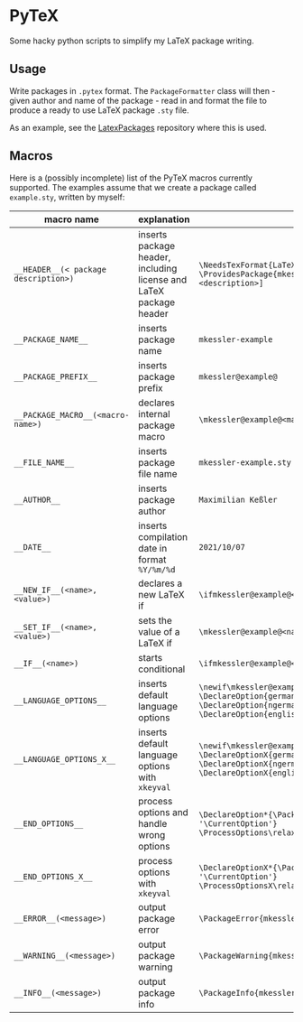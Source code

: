 # PyTeX

Some hacky python scripts to simplify my LaTeX package writing.

## Usage

Write packages in `.pytex` format. The `PackageFormatter` class will then - given author and name of the package - read in and format the file to produce a ready to use LaTeX package `.sty` file.

As an example, see the [LatexPackages](https://github.com/kesslermaximilian/LatexPackages) repository where this is used.

## Macros
Here is a (possibly incomplete) list of the PyTeX macros currently supported. The examples assume that we create a package called `example.sty`, written by myself:

| macro name | explanation | example |
---|---|---
`__HEADER__(< package description>)` | inserts package header, including license and LaTeX package header | `\NeedsTexFormat{LaTeX2e}`<br/>`\ProvidesPackage{mkessler-example}[2021/10/07 - <description>]`
`__PACKAGE_NAME__` | inserts package name | `mkessler-example`
`__PACKAGE_PREFIX__` | inserts package prefix | `mkessler@example@`
`__PACKAGE_MACRO__(<macro-name>)`| declares internal package macro | `\mkessler@example@<macro-name>`
`__FILE_NAME__`| inserts package file name | `mkessler-example.sty`
`__AUTHOR__`| inserts package author | `Maximilian Keßler`
`__DATE__`| inserts compilation date in format `%Y/%m/%d` | `2021/10/07`
`__NEW_IF__(<name>,<value>)`| declares a new LaTeX if | `\ifmkessler@example@<name>\mkessler@example@<name><value>`
`__SET_IF__(<name>,<value>)`| sets the value of a LaTeX if | `\mkessler@example@<name><value>`
`__IF__(<name>)`| starts conditional | `\ifmkessler@example@<name>`
`__LANGUAGE_OPTIONS__`| inserts default language options | `\newif\mkessler@example@english\mkessler@example@englishtrue`<br/>`\DeclareOption{german}{\mkessler@example@englishfalse}`<br/>`\DeclareOption{ngerman}{\mkessler@example@englishfalse}`<br/>`\DeclareOption{english}{\mkessler@example@englishtrue}`
`__LANGUAGE_OPTIONS_X__`| inserts default language options with `xkeyval` | `\newif\mkessler@example@english\mkessler@example@englishtrue`<br/>`\DeclareOptionX{german}{\mkessler@example@englishfalse}`<br/>`\DeclareOptionX{ngerman}{\mkessler@example@englishfalse}`<br/>`\DeclareOptionX{english}{\mkessler@example@englishtrue}`
`__END_OPTIONS__`| process options and handle wrong options | `\DeclareOption*{\PackageWarning{mkessler-example}{Unknown '\CurrentOption'}`<br/>`\ProcessOptions\relax`
`__END_OPTIONS_X__`| process options with `xkeyval` | `\DeclareOptionX*{\PackageWarning{mkessler-example}{Unknown '\CurrentOption'}`<br/>`\ProcessOptionsX\relax`
`__ERROR__(<message>)` | output package error | `\PackageError{mkessler-example}{<message>}`
`__WARNING__(<message>)`| output package warning | `\PackageWarning{mkessler-example}{<message>}`
`__INFO__(<message>)`| output package info | `\PackageInfo{mkessler-example}{<message>}`